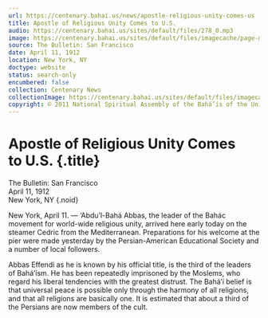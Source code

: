 ```yaml
---
url: https://centenary.bahai.us/news/apostle-religious-unity-comes-us
title: Apostle of Religious Unity Comes to U.S.
audio: https://centenary.bahai.us/sites/default/files/278_0.mp3
image: https://centenary.bahai.us/sites/default/files/imagecache/page-main-image/images/press_clippings/04-11-1912%20SFO%20The%20Bulletin%20Apostle%20of%20Religious%20Unity%20Comes%20to%20U%20S.png
source: The Bulletin: San Francisco
date: April 11, 1912
location: New York, NY
doctype: website
status: search-only
encumbered: false
collection: Centenary News
collectionImage: https://centenary.bahai.us/sites/default/files/imagecache/theme-image/main_image/abdulbaha-overview-small_0.jpg
copyright: © 2011 National Spiritual Assembly of the Bahá’ís of the United States
---
```



# Apostle of Religious Unity Comes to U.S. {.title}

The Bulletin: San Francisco  
April 11, 1912  
New York, NY
{.noid}  



New York, April 11. — ‘Abdu’l-Bahá Abbas, the leader of the Bahác movement for world-wide religious unity, arrived here early today on the steamer Cedric from the Mediterranean. Preparations for his welcome at the pier were made yesterday by the Persian-American Educational Society and a number of local followers.

Abbas Effendi as he is known by his official title, is the third of the leaders of Bahá’ísm. He has been repeatedly imprisoned by the Moslems, who regard his liberal tendencies with the greatest distrust. The Bahá’í belief is that universal peace is possible only through the harmony of all religions, and that all religions are basically one. It is estimated that about a third of the Persians are now members of the cult.